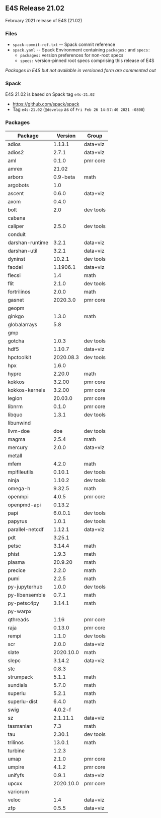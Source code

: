 ## E4S Release 21.02

February 2021 release of E4S (21.02)

### Files

* `spack-commit-ref.txt` -- Spack commit reference
* `spack.yaml` -- Spack Environment containing `packages:` and `specs:`
  - `packages:` version preferences for non-root specs
  - `specs:` version-pinned root specs comprising this release of E4S
  
*Packages in E4S but not available in versioned form are commented out*

### Spack

E4S 21.02 is based on Spack tag `e4s-21.02`
* https://github.com/spack/spack
* Tag `e4s-21.02` (`@develop` as of `Fri Feb 26 14:57:40 2021 -0800`)

### Packages

| Package         | Version   | Group     |
|-----------------|-----------|-----------|
| adios           | 1.13.1    | data+viz  |
| adios2          | 2.7.1     | data+viz  |
| aml             | 0.1.0     | pmr core  |
| amrex           | 21.02     |           |
| arborx          | 0.9-beta  | math      |
| argobots        | 1.0       |           |
| ascent          | 0.6.0     | data+viz  |
| axom            | 0.4.0     |           |
| bolt            | 2.0       | dev tools |
| cabana          |           |           |
| caliper         | 2.5.0     | dev tools |
| conduit         |           |           |
| darshan-runtime | 3.2.1     | data+viz  |
| darshan-util    | 3.2.1     | data+viz  |
| dyninst         | 10.2.1    | dev tools |
| faodel          | 1.1906.1  | data+viz  |
| flecsi          | 1.4       | math      |
| flit            | 2.1.0     | dev tools |
| fortrilinos     | 2.0.0     | math      |
| gasnet          | 2020.3.0  | pmr core  |
| geopm           |           |           |
| ginkgo          | 1.3.0     | math      |
| globalarrays    | 5.8       |           |
| gmp             |           |           |
| gotcha          | 1.0.3     | dev tools |
| hdf5            | 1.10.7    | data+viz  |
| hpctoolkit      | 2020.08.3 | dev tools |
| hpx             | 1.6.0     |           |
| hypre           | 2.20.0    | math      |
| kokkos          | 3.2.00    | pmr core  |
| kokkos-kernels  | 3.2.00    | pmr core  |
| legion          | 20.03.0   | pmr core  |
| libnrm          | 0.1.0     | pmr core  |
| libquo          | 1.3.1     | dev tools |
| libunwind       |           |           |
| llvm-doe        | doe       | dev tools |
| magma           | 2.5.4     | math      |
| mercury         | 2.0.0     | data+viz  |
| metall          |           |           |
| mfem            | 4.2.0     | math      |
| mpifileutils    | 0.10.1    | dev tools |
| ninja           | 1.10.2    | dev tools |
| omega-h         | 9.32.5    | math      |
| openmpi         | 4.0.5     | pmr core  |
| openpmd-api     | 0.13.2    |           |
| papi            | 6.0.0.1   | dev tools |
| papyrus         | 1.0.1     | dev tools |
| parallel-netcdf | 1.12.1    | data+viz  |
| pdt             | 3.25.1    |           |
| petsc           | 3.14.4    | math      |
| phist           | 1.9.3     | math      |
| plasma          | 20.9.20   | math      |
| precice         | 2.2.0     | math      |
| pumi            | 2.2.5     | math      |
| py-jupyterhub   | 1.0.0     | dev tools |
| py-libensemble  | 0.7.1     | math      |
| py-petsc4py     | 3.14.1    | math      |
| py-warpx        |           |           |
| qthreads        | 1.16      | pmr core  |
| raja            | 0.13.0    | pmr core  |
| rempi           | 1.1.0     | dev tools |
| scr             | 2.0.0     | data+viz  |
| slate           | 2020.10.0 | math      |
| slepc           | 3.14.2    | data+viz  |
| stc             | 0.8.3     |           |
| strumpack       | 5.1.1     | math      |
| sundials        | 5.7.0     | math      |
| superlu         | 5.2.1     | math      |
| superlu-dist    | 6.4.0     | math      |
| swig            | 4.0.2-f   |           |
| sz              | 2.1.11.1  | data+viz  |
| tasmanian       | 7.3       | math      |
| tau             | 2.30.1    | dev tools |
| trilinos        | 13.0.1    | math      |
| turbine         | 1.2.3     |           |
| umap            | 2.1.0     | pmr core  |
| umpire          | 4.1.2     | pmr core  |
| unifyfs         | 0.9.1     | data+viz  |
| upcxx           | 2020.10.0 | pmr core  |
| variorum        |           |           |
| veloc           | 1.4       | data+viz  |
| zfp             | 0.5.5     | data+viz  |
